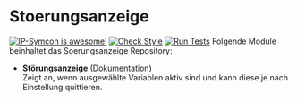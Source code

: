 # Stoerungsanzeige

[![IP-Symcon is awesome!](https://img.shields.io/badge/IP--Symcon-6.0-blue.svg)](https://www.symcon.de)
[![Check Style](https://github.com/symcon/Stoerungsanzeige/workflows/Check%20Style/badge.svg)](https://github.com/symcon/Stoerungsanzeige/actions)
[![Run Tests](https://github.com/symcon/Stoerungsanzeige/workflows/Run%20Tests/badge.svg)](https://github.com/symcon/Stoerungsanzeige/actions)
Folgende Module beinhaltet das Soerungsanzeige Repository:

- __Störungsanzeige__ ([Dokumentation](Stoerungsanzeige))  
	Zeigt an, wenn ausgewählte Variablen aktiv sind und kann diese je nach Einstellung quittieren.